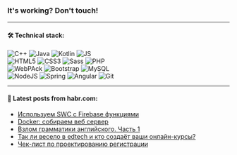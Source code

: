 ### It's working? Don't touch!

---

#### 🛠️ Technical stack:

![C++](https://img.shields.io/badge/C++-informational?logo=c%2B%2B&style=flat&logoColor=white&color=9C033A)
![Java](https://img.shields.io/badge/Java-informational?logo=java&style=flat&logoColor=white&color=007396)
![Kotlin](https://img.shields.io/badge/Kotlin-informational?logo=Kotlin&style=flat&logoColor=white&color=0095D5)
![JS](https://img.shields.io/badge/JS-informational?logo=javaScript&style=flat&logoColor=black&color=F7Df1E) <br>
![HTML5](https://img.shields.io/badge/HTML5-informational?logo=html5&style=flat&logoColor=white&color=E34F26)
![CSS3](https://img.shields.io/badge/CSS3-informational?logo=css3&style=flat&logoColor=white&color=157286)
![Sass](https://img.shields.io/badge/Saas-informational?logo=sass&style=flat&logoColor=white&color=hotpink)
![PHP](https://img.shields.io/badge/PHP-informational?logo=php&style=flat&logoColor=white&color=777BB4) <br>
![WebPAck](https://img.shields.io/badge/WebPack-informational?logo=webPack&style=flat&logoColor=white&color=FF6F00)
![Bootstrap](https://img.shields.io/badge/Bootstrap-informational?logo=Bootstrap&style=flat&logoColor=white&color=7952B3)
![MySQL](https://img.shields.io/badge/MySQL-informational?logo=MySQL&style=flat&logoColor=white&color=00f) <br>
![NodeJS](https://img.shields.io/badge/NodeJS-informational?logo=node.js&style=flat&logoColor=white&color=43853D)
![Spring](https://img.shields.io/badge/Spring-informational?logo=Spring&style=flat&logoColor=white&color=0A9EDC)
![Angular](https://img.shields.io/badge/Vue-informational?logo=vue.js&style=flat&logoColor=white&color=red)
![Git](https://img.shields.io/badge/Git-informational?logo=git&style=flat&logoColor=white&color=darkorange)

___

#### 💬 Latest posts from habr.com:

<!-- BLOG-POST-LIST:START -->
- [Используем SWC с Firebase функциями](https://habr.com/ru/post/670954/?utm_source=habrahabr&utm_medium=rss&utm_campaign=670954)
- [Docker: собираем веб сервер](https://habr.com/ru/post/670938/?utm_source=habrahabr&utm_medium=rss&utm_campaign=670938)
- [Взлом грамматики английского. Часть 1](https://habr.com/ru/post/669178/?utm_source=habrahabr&utm_medium=rss&utm_campaign=669178)
- [Так ли весело в edtech и кто создаёт ваши онлайн-курсы?](https://habr.com/ru/post/670918/?utm_source=habrahabr&utm_medium=rss&utm_campaign=670918)
- [Чек-лист по проектированию регистрации](https://habr.com/ru/post/670902/?utm_source=habrahabr&utm_medium=rss&utm_campaign=670902)
<!-- BLOG-POST-LIST:END -->
